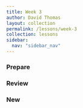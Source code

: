 ```yaml
---
title: Week 3
author: David Thomas
layout: collection
permalink: /lessons/week-3
collection: lessons
sidebar:
  nav: "sidebar_nav"
---
```


### Prepare

### Review

### New

